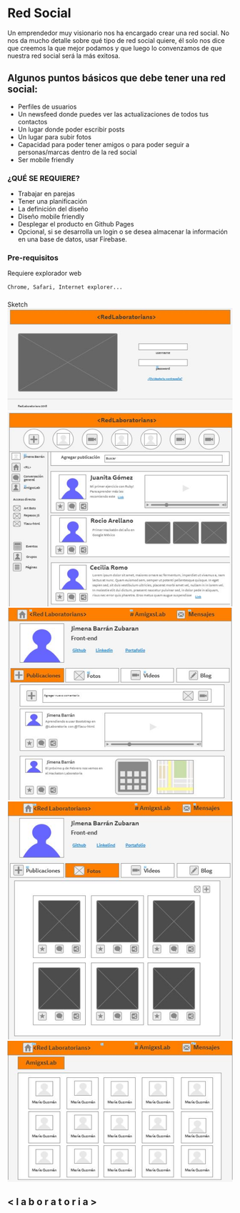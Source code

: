 
# Red Social

Un emprendedor muy visionario nos ha encargado crear una red social. No nos da mucho detalle sobre qué tipo de red social quiere, él solo nos dice que creemos la que mejor podamos y que luego lo convenzamos de que nuestra red social será la más exitosa.

## Algunos puntos básicos que debe tener una red social:

* Perfiles de usuarios
* Un newsfeed donde puedes ver las actualizaciones de todos tus contactos
* Un lugar donde poder escribir posts
* Un lugar para subir fotos
* Capacidad para poder tener amigos o para poder seguir a personas/marcas dentro de la red social
* Ser mobile friendly


### ¿QUÉ SE REQUIERE?
* Trabajar en parejas
* Tener una planificación
* La definición del diseño
* Diseño mobile friendly
* Desplegar el producto en Github Pages
* Opcional, si se desarrolla un login o se desea almacenar la información en una base de datos, usar Firebase.


### Pre-requisitos

Requiere explorador web
```
Chrome, Safari, Internet explorer...
```

### <RedLaboratorians>
Sketch
![Log in](./assets/images/1.jpg)
![Newsfeed](./assets/images/2.jpg)
![Profile](./assets/images/3.jpg)
![Photos](./assets/images/4.jpg)
![Friends](./assets/images/5.jpg)
## < l a b o r a t o r i a >
